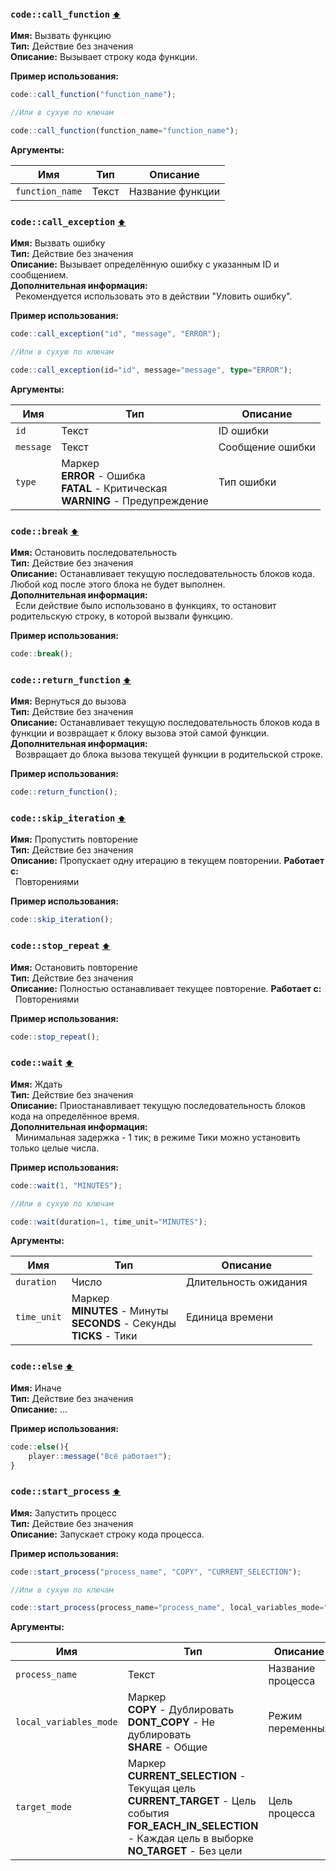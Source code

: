 <h3 id=call_function>
  <code>code::call_function</code>
  <a href="#" style="font-size: 12px; margin-left:">⬆️</a>
</h3>

**Имя:** Вызвать функцию\
**Тип:** Действие без значения\
**Описание:** Вызывает строку кода функции.

**Пример использования:** 
```ts
code::call_function("function_name");

//Или в сухую по ключам

code::call_function(function_name="function_name");
```

**Аргументы:**

| **Имя**         | **Тип** | **Описание**     |
| --------------- | ------- | ---------------- |
| `function_name` | Текст   | Название функции |
<h3 id=control_call_exception>
  <code>code::call_exception</code>
  <a href="#" style="font-size: 12px; margin-left:">⬆️</a>
</h3>

**Имя:** Вызвать ошибку\
**Тип:** Действие без значения\
**Описание:** Вызывает определённую ошибку с указанным ID и сообщением.\
**Дополнительная информация:**\
&nbsp;&nbsp;Рекомендуется использовать это в действии "Уловить ошибку".

**Пример использования:** 
```ts
code::call_exception("id", "message", "ERROR");

//Или в сухую по ключам

code::call_exception(id="id", message="message", type="ERROR");
```

**Аргументы:**

| **Имя**   | **Тип**                                                                                    | **Описание**     |
| --------- | ------------------------------------------------------------------------------------------ | ---------------- |
| `id`      | Текст                                                                                      | ID ошибки        |
| `message` | Текст                                                                                      | Сообщение ошибки |
| `type`    | Маркер<br/>**ERROR** - Ошибка<br/>**FATAL** - Критическая<br/>**WARNING** - Предупреждение | Тип ошибки       |
<h3 id=control_end_thread>
  <code>code::break</code>
  <a href="#" style="font-size: 12px; margin-left:">⬆️</a>
</h3>

**Имя:** Остановить последовательность\
**Тип:** Действие без значения\
**Описание:** Останавливает текущую последовательность блоков кода. Любой код после этого блока не будет выполнен.\
**Дополнительная информация:**\
&nbsp;&nbsp;Если действие было использовано в функциях, то остановит родительскую строку, в которой вызвали функцию.

**Пример использования:** 
```ts
code::break();
```

<h3 id=control_return_function>
  <code>code::return_function</code>
  <a href="#" style="font-size: 12px; margin-left:">⬆️</a>
</h3>

**Имя:** Вернуться до вызова\
**Тип:** Действие без значения\
**Описание:** Останавливает текущую последовательность блоков кода в функции и возвращает к блоку вызова этой самой функции.\
**Дополнительная информация:**\
&nbsp;&nbsp;Возвращает до блока вызова текущей функции в родительской строке.

**Пример использования:** 
```ts
code::return_function();
```

<h3 id=control_skip_iteration>
  <code>code::skip_iteration</code>
  <a href="#" style="font-size: 12px; margin-left:">⬆️</a>
</h3>

**Имя:** Пропустить повторение\
**Тип:** Действие без значения\
**Описание:** Пропускает одну итерацию в текущем повторении.
**Работает с:**\
&nbsp;&nbsp;Повторениями

**Пример использования:** 
```ts
code::skip_iteration();
```

<h3 id=control_stop_repeat>
  <code>code::stop_repeat</code>
  <a href="#" style="font-size: 12px; margin-left:">⬆️</a>
</h3>

**Имя:** Остановить повторение\
**Тип:** Действие без значения\
**Описание:** Полностью останавливает текущее повторение.
**Работает с:**\
&nbsp;&nbsp;Повторениями

**Пример использования:** 
```ts
code::stop_repeat();
```

<h3 id=control_wait>
  <code>code::wait</code>
  <a href="#" style="font-size: 12px; margin-left:">⬆️</a>
</h3>

**Имя:** Ждать\
**Тип:** Действие без значения\
**Описание:** Приостанавливает текущую последовательность блоков кода на определённое время.\
**Дополнительная информация:**\
&nbsp;&nbsp;Минимальная задержка - 1 тик; в режиме Тики можно установить только целые числа.

**Пример использования:** 
```ts
code::wait(1, "MINUTES");

//Или в сухую по ключам

code::wait(duration=1, time_unit="MINUTES");
```

**Аргументы:**

| **Имя**     | **Тип**                                                                        | **Описание**          |
| ----------- | ------------------------------------------------------------------------------ | --------------------- |
| `duration`  | Число                                                                          | Длительность ожидания |
| `time_unit` | Маркер<br/>**MINUTES** - Минуты<br/>**SECONDS** - Секунды<br/>**TICKS** - Тики | Единица времени       |
<h3 id=else>
  <code>code::else</code>
  <a href="#" style="font-size: 12px; margin-left:">⬆️</a>
</h3>

**Имя:** Иначе\
**Тип:** Действие без значения\
**Описание:** ...

**Пример использования:** 
```ts
code::else(){
    player::message("Всё работает");
}
```

<h3 id=start_process>
  <code>code::start_process</code>
  <a href="#" style="font-size: 12px; margin-left:">⬆️</a>
</h3>

**Имя:** Запустить процесс\
**Тип:** Действие без значения\
**Описание:** Запускает строку кода процесса.

**Пример использования:** 
```ts
code::start_process("process_name", "COPY", "CURRENT_SELECTION");

//Или в сухую по ключам

code::start_process(process_name="process_name", local_variables_mode="COPY", target_mode="CURRENT_SELECTION");
```

**Аргументы:**

| **Имя**                | **Тип**                                                                                                                                                                  | **Описание**      |
| ---------------------- | ------------------------------------------------------------------------------------------------------------------------------------------------------------------------ | ----------------- |
| `process_name`         | Текст                                                                                                                                                                    | Название процесса |
| `local_variables_mode` | Маркер<br/>**COPY** - Дублировать<br/>**DONT_COPY** - Не дублировать<br/>**SHARE** - Общие                                                                               | Режим переменных  |
| `target_mode`          | Маркер<br/>**CURRENT_SELECTION** - Текущая цель<br/>**CURRENT_TARGET** - Цель события<br/>**FOR_EACH_IN_SELECTION** - Каждая цель в выборке<br/>**NO_TARGET** - Без цели | Цель процесса     |
